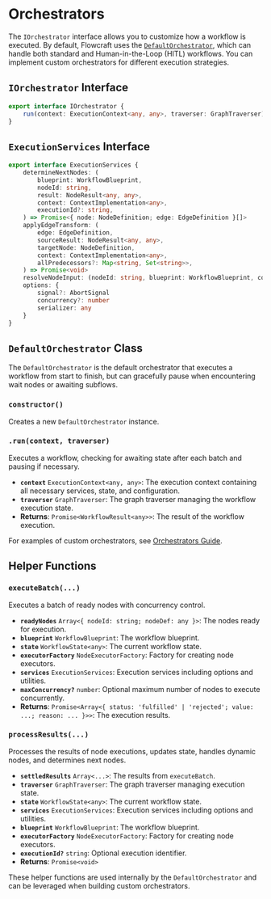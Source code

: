 # Orchestrators

The `IOrchestrator` interface allows you to customize how a workflow is executed. By default, Flowcraft uses the [`DefaultOrchestrator`](/api/orchestrators#defaultorchestrator-class), which can handle both standard and Human-in-the-Loop (HITL) workflows. You can implement custom orchestrators for different execution strategies.

## `IOrchestrator` Interface

```typescript
export interface IOrchestrator {
	run(context: ExecutionContext<any, any>, traverser: GraphTraverser): Promise<WorkflowResult<any>>
}
```

## `ExecutionServices` Interface

```typescript
export interface ExecutionServices {
	determineNextNodes: (
		blueprint: WorkflowBlueprint,
		nodeId: string,
		result: NodeResult<any, any>,
		context: ContextImplementation<any>,
		executionId?: string,
	) => Promise<{ node: NodeDefinition; edge: EdgeDefinition }[]>
	applyEdgeTransform: (
		edge: EdgeDefinition,
		sourceResult: NodeResult<any, any>,
		targetNode: NodeDefinition,
		context: ContextImplementation<any>,
		allPredecessors?: Map<string, Set<string>>,
	) => Promise<void>
	resolveNodeInput: (nodeId: string, blueprint: WorkflowBlueprint, context: any) => Promise<any>
	options: {
		signal?: AbortSignal
		concurrency?: number
		serializer: any
	}
}
```

## `DefaultOrchestrator` Class

The `DefaultOrchestrator` is the default orchestrator that executes a workflow from start to finish, but can gracefully pause when encountering wait nodes or awaiting subflows.

### `constructor()`

Creates a new `DefaultOrchestrator` instance.

### `.run(context, traverser)`

Executes a workflow, checking for awaiting state after each batch and pausing if necessary.

- **`context`** `ExecutionContext<any, any>`: The execution context containing all necessary services, state, and configuration.
- **`traverser`** `GraphTraverser`: The graph traverser managing the workflow execution state.
- **Returns**: `Promise<WorkflowResult<any>>`: The result of the workflow execution.

For examples of custom orchestrators, see [Orchestrators Guide](/guide/orchestrators).

## Helper Functions

### `executeBatch(...)`

Executes a batch of ready nodes with concurrency control.

- **`readyNodes`** `Array<{ nodeId: string; nodeDef: any }>`: The nodes ready for execution.
- **`blueprint`** `WorkflowBlueprint`: The workflow blueprint.
- **`state`** `WorkflowState<any>`: The current workflow state.
- **`executorFactory`** `NodeExecutorFactory`: Factory for creating node executors.
- **`services`** `ExecutionServices`: Execution services including options and utilities.
- **`maxConcurrency?`** `number`: Optional maximum number of nodes to execute concurrently.
- **Returns**: `Promise<Array<{ status: 'fulfilled' | 'rejected'; value: ...; reason: ... }>>`: The execution results.

### `processResults(...)`

Processes the results of node executions, updates state, handles dynamic nodes, and determines next nodes.

- **`settledResults`** `Array<...>`: The results from `executeBatch`.
- **`traverser`** `GraphTraverser`: The graph traverser managing execution state.
- **`state`** `WorkflowState<any>`: The current workflow state.
- **`services`** `ExecutionServices`: Execution services including options and utilities.
- **`blueprint`** `WorkflowBlueprint`: The workflow blueprint.
- **`executorFactory`** `NodeExecutorFactory`: Factory for creating node executors.
- **`executionId?`** `string`: Optional execution identifier.
- **Returns**: `Promise<void>`

These helper functions are used internally by the `DefaultOrchestrator` and can be leveraged when building custom orchestrators.
